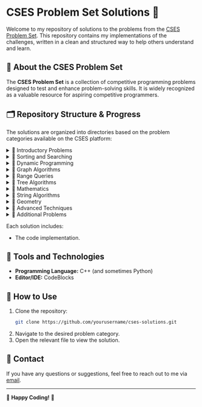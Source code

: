 # CSES Problem Set Solutions 🚀

Welcome to my repository of solutions to the problems from the [CSES Problem Set](https://cses.fi/problemset/). This repository contains my implementations of the challenges, written in a clean and structured way to help others understand and learn.

## 🌟 About the CSES Problem Set
The **CSES Problem Set** is a collection of competitive programming problems designed to test and enhance problem-solving skills. It is widely recognized as a valuable resource for aspiring competitive programmers.

## 🗂️ Repository Structure & Progress
The solutions are organized into directories based on the problem categories available on the CSES platform:

<details>
    <summary>📁 Introductory Problems</summary>
    <ul>
        <li>✔ Weird Algorithm</li>
        <li>✔ Missing Number</li>
        <li>✔ Repetitions</li>
        <li>✔ Increasing Array</li>
        <li>✔ Permutations</li>
        <li>✔ Number Spiral</li>
        <li>✔ Two Knights</li>
        <li>✔ Two Sets</li>
        <li>✔ Bit Strings</li>
        <li>✔ Trailing Zeros</li>
        <li>✔ Coin Piles</li>
        <li>✔ Palindrome Reorder</li>
        <li>✔ Gray Code</li>
        <li>❔ Tower of Hanoi</li>
        <li>❔ Creating Strings</li>
        <li>❔ Apple Division</li>
        <li>❔ Chessboard and Queens</li>
        <li>❔ Digit Queries</li>
        <li>❔ Grid Paths</li>
    </ul>
</details>
<details>
    <summary>📁 Sorting and Searching</summary>
    <ul>
        <li>✔ Distinct Numbers</li>
        <li>✔ Apartments</li>
        <li>✔ Ferris Wheel</li>
        <li>✔ Concert Tickets</li>
        <li>✔ Restaurant Customers</li>
        <li>✔ Movie Festival</li>
        <li>✔ Sum of Two Values</li>
        <li>✔ Maximum Subarray Sum</li>
        <li>❔ Stick Lengths</li>
        <li>❔ Missing Coin Sum</li>
        <li>❔ Collecting Numbers</li>
        <li>❔ Collecting Numbers II</li>
        <li>❔ Playlist</li>
        <li>❔ Towers</li>
        <li>❔ Traffic Lights</li>
        <li>❔ Josephus Problem I</li>
        <li>❔ Josephus Problem II</li>
        <li>❔ Nested Ranges Check</li>
        <li>❔ Nested Ranges Count</li>
        <li>❔ Room Allocation</li>
        <li>❔ Factory Machines</li>
        <li>❔ Tasks and Deadlines</li>
        <li>❔ Reading Books</li>
        <li>❔ Sum of Three Values</li>
        <li>❔ Sum of Four Values</li>
        <li>❔ Nearest Smaller Values</li>
        <li>❔ Subarray Sums I</li>
        <li>❔ Subarray Sums II</li>
        <li>❔ Subarray Divisibility</li>
        <li>❔ Subarray Distinct Values</li>
        <li>❔ Array Division</li>
        <li>❔ Sliding Window Median</li>
        <li>❔ Sliding Window Cost</li>
        <li>❔ Movie Festival II</li>
        <li>❔ Maximum Subarray Sum II</li>
    </ul>
</details>
<details>
    <summary>📁 Dynamic Programming</summary>
    <ul>
        <li>✔ Dice Combinations</li>
        <li>✔ Minimizing Coins</li>
        <li>✔ Coin Combinations I</li>
        <li>❔ Coin Combinations II</li>
        <li>❔ Removing Digits</li>
        <li>❔ Grid Paths</li>
        <li>❔ Book Shop</li>
        <li>❔ Array Description</li>
        <li>❔ Counting Towers</li>
        <li>❔ Edit Distance</li>
        <li>❔ Rectangle Cutting</li>
        <li>❔ Money Sums</li>
        <li>❔ Removal Game</li>
        <li>❔ Two Sets II</li>
        <li>❔ Increasing Subsequence</li>
        <li>❔ Projects</li>
        <li>❔ Elevator Rides</li>
        <li>❔ Counting Tilings</li>
        <li>❔ Counting Numbers</li>
    </ul>
</details>
<details>
    <summary>📁 Graph Algorithms</summary>
    <ul>
        <li>✔ Counting Rooms</li>
        <li>✔ Labyrinth</li>
        <li>✔ Building Roads</li>
        <li>✔ Message Route</li>
        <li>✔ Building Teams</li>
        <li>✔ Round Trip</li>
        <li>✔ Monsters</li>
        <li>✔ Shortest Routes I</li>
        <li>✔ Shortest Routes II</li>
        <li>❔ High Score</li>
        <li>❔ Flight Discount</li>
        <li>❔ Cycle Finding</li>
        <li>❔ Flight Routes</li>
        <li>❔ Round Trip II</li>
        <li>❔ Couse Schedule</li>
        <li>❔ Longest Flight Route</li>
        <li>❔ Game Routes</li>
        <li>❔ Investigation</li>
        <li>❔ Planets Queries I</li>
        <li>❔ Planets Queries II</li>
        <li>❔ Planets Cycles</li>
        <li>❔ Road Reparation</li>
        <li>❔ Road Construction</li>
        <li>❔ Flight Routes Check</li>
        <li>❔ Planets and Kingdoms</li>
        <li>❔ Giant Pizza</li>
        <li>❔ Coin Collector</li>
        <li>❔ Mail Delivery</li>
        <li>❔ De Bruijn Sequence</li>
        <li>❔ Teleporters Path</li>
        <li>❔ Hamiltonian Flights</li>
        <li>❔ Knight's Tour</li>
        <li>❔ Download Speed</li>
        <li>❔ Police Chase</li>
        <li>❔ School Dance</li>
        <li>❔ Distinct Routes</li>
    </ul>
</details>
<details>
    <summary>📁 Range Queries</summary>
    <ul>
        <li>❔ Static Range Sum Queries</li>
        <li>❔ Static Range Minimum Queries</li>
        <li>❔ Dynamic Range Sum Queries</li>
        <li>❔ Dynamid Range Minimum Queries</li>
        <li>❔ Range Xor Queries</li>
        <li>❔ Forest Queries</li>
        <li>❔ Hotel Queries</li>
        <li>❔ List Removals</li>
        <li>❔ Salary Queries</li>
        <li>❔ Prefix Sum Queries</li>
        <li>❔ Pizzeria Queries</li>
        <li>❔ Subarray Sum Queries</li>
        <li>❔ Distinct Values Queries</li>
        <li>❔ Increasing Array Queries</li>
        <li>❔ Forest Queries II</li>
        <li>❔ Range Updates and Sums</li>
        <li>❔ Polynomial Queries</li>
        <li>❔ Range Queries and Copies</li>
    </ul>
</details>
<details>
    <summary>📁 Tree Algorithms</summary>
    <ul>
        <li>❔ Subordinates</li>
        <li>❔ Tree Matching</li>
        <li>❔ Tree Diameter</li>
        <li>❔ Tree Distances I</li>
        <li>❔ Tree Distances II</li>
        <li>❔ Company Queries I</li>
        <li>❔ Company Queries II</li>
        <li>❔ Distance Queries</li>
        <li>❔ Counting Paths</li>
        <li>❔ Subtree Queries</li>
        <li>❔ Path Queries</li>
        <li>❔ Path Queries II</li>
        <li>❔ Distinct Colors</li>
        <li>❔ Finding a Centroid</li>
        <li>❔ Fixed-Lenght Paths I</li>
        <li>❔ Fixed-Lenght Paths II</li>
    </ul>
</details>
<details>
    <summary>📁 Mathematics</summary>
    <ul>
        <li>❔ Josephus Queries</li>
        <li>❔ Exponentiation</li>
        <li>❔ Exponentiation II</li>
        <li>❔ Counting Divisors</li>
        <li>❔ Common Divisors</li>
        <li>❔ Sum of Divisors</li>
        <li>❔ Divisor Analysis</li>
        <li>❔ Prime Multiples</li>
        <li>❔ Counting Coprime Pairs</li>
        <li>❔ Binomial Coefficients</li>
        <li>❔ Creating Strings II</li>
        <li>❔ Distributing Apples</li>
        <li>❔ Christmas Party</li>
        <li>❔ Bracket Sequences I</li>
        <li>❔ Bracket Sequences II</li>
        <li>❔ Counting Necklaces</li>
        <li>❔ Counting Grids</li>
        <li>❔ Fibonacci Numbers</li>
        <li>❔ Throwing Dice</li>
        <li>❔ Graph Paths I</li>
        <li>❔ Graph Paths II</li>
        <li>❔ Dice Probability</li>
        <li>❔ Moving Robots</li>
        <li>❔ Candy Lottery</li>
        <li>❔ Inversion Probability</li>
        <li>❔ Stick Game</li>
        <li>❔ Nim Game I</li>
        <li>❔ Nim Game II</li>
        <li>❔ Stair Game</li>
        <li>❔ Grundy's Game</li>
        <li>❔ Another Game</li>
    </ul>
</details>
<details>
    <summary>📁 String Algorithms</summary>
    <ul>
        <li>❔ Word Combinations</li>
        <li>❔ String Matching</li>
        <li>❔ Finding Borders</li>
        <li>❔ Finding Periods</li>
        <li>❔ Minimal Rotation</li>
        <li>❔ Longest Palindrome</li>
        <li>❔ Required Substring</li>
        <li>❔ Palindrome Queries</li>
        <li>❔ Finding Patterns</li>
        <li>❔ Counting Patterns</li>
        <li>❔ Pattern Positions</li>
        <li>❔ Distinct Substrings</li>
        <li>❔ Repeating Substring</li>
        <li>❔ String Functions</li>
        <li>❔ Substring Order I</li>
        <li>❔ Substring Order II</li>
        <li>❔ Substring Distribution</li>
    </ul>
</details>
<details>
    <summary>📁 Geometry</summary>
    <ul>
        <li>❔ Point Location Test</li>
        <li>❔ Line Segment Intersection</li>
        <li>❔ Polygon Area</li>
        <li>❔ Point in Polygon</li>
        <li>❔ Polygon Lattice Points</li>
        <li>❔ Minimum Euclidean Distance</li>
        <li>❔ Convex Hull</li>
    </ul>
</details>
<details>   
    <summary>📁 Advanced Techniques</summary>
    <ul>
        <li>❔ Meet in the Middle</li>
        <li>❔ Hamming Distance</li>
        <li>❔ Beautiful Subgrids</li>
        <li>❔ Reachable Nodes</li>
        <li>❔ Reachability Queries</li>
        <li>❔ Cut and Paste</li>
        <li>❔ Substring Reversals</li>
        <li>❔ Reversals and Sums</li>
        <li>❔ Necessary Roads</li>
        <li>❔ Necessary Cities</li>
        <li>❔ Eulerian Subgraphs</li>
        <li>❔ Monster Game I</li>
        <li>❔ Monster Game II</li>
        <li>❔ Subarray Squares</li>
        <li>❔ Houses and Schools</li>
        <li>❔ Knuth Division</li>
        <li>❔ Apples and Bananas</li>
        <li>❔ One Bit Positions</li>
        <li>❔ Signal Processing</li>
        <li>❔ New Roads Queries</li>
        <li>❔ Dynamic Connectivity</li>
        <li>❔ Parcel Delivery</li>
        <li>❔ Task Assignment</li>
        <li>❔ Distinct Routes II</li>
    </ul>
</details>
<details>    
    <summary>📁 Additional Problems</summary>
    <ul>
        <li>❔ Shortest Subsequence</li>
        <li>❔ Counting Bits</li>
        <li>❔ Swap Game</li>
        <li>❔ Prüfer Code</li>
        <li>❔ Acyclic Graph Edges</li>
        <li>❔ Strongly Connected Edges</li>
        <li>❔ Even Outdegree Edges</li>
        <li>❔ Multiplication Table</li>
        <li>❔ Advertisement</li>
        <li>❔ Special Substrings</li>
        <li>❔ Permutation Inversions</li>
        <li>❔ Maximum Xor Subarray</li>
        <li>❔ Movie Festival Queries</li>
        <li>❔ Chess Tournament</li>
        <li>❔ Tree Traversals</li>
        <li>❔ Network Renovation</li>
        <li>❔ Graph Girth</li>
        <li>❔ Intersection Points</li>
        <li>❔ Inverse Inversions</li>
        <li>❔ Monotone Subsequences</li>
        <li>❔ String Reorder</li>
        <li>❔ Stack Weights</li>
        <li>❔ Pyramid Array</li>
        <li>❔ Increasing Subsequence II</li>
        <li>❔ String Removals</li>
        <li>❔ Bit Inversions</li>
        <li>❔ Xor Pyramid</li>
        <li>❔ Writing Numbers</li>
        <li>❔ String Transform</li>
        <li>❔ Letter Pair Move Game</li>
        <li>❔ Maximum Building I</li>
        <li>❔ Sorting Methods</li>
        <li>❔ Cyclic Array</li>
        <li>❔ List of Sums</li>
        <li>❔ Increasing Array II</li>
        <li>❔ Food Division</li>
        <li>❔ Bit Problem</li>
        <li>❔ Swap Round Sorting</li>
        <li>❔ Binary Subsequences</li>
        <li>❔ Tree Isomorphism I</li>
        <li>❔ Counting Sequences</li>
        <li>❔ Critical Cities</li>
        <li>❔ School Excursion</li>
        <li>❔ Coin Grid</li>
        <li>❔ Robot Path</li>
        <li>❔ Programmers and Artists</li>
        <li>❔ Course Schedule II</li>
        <li>❔ Removing Digits II</li>
        <li>❔ Coin Arrangement</li>
        <li>❔ Counting Bishops</li>
        <li>❔ Grid Puzzle I</li>
        <li>❔ Grid Puzzle II</li>
        <li>❔ Empty String</li>
        <li>❔ Grid Paths</li>
        <li>❔ Bit Substrings</li>
        <li>❔ Reversal Sorting</li>
        <li>❔ Counting Reorders</li>
        <li>❔ Book Shop II</li>
        <li>❔ Network Breakdown</li>
        <li>❔ Visiting Cities</li>
        <li>❔ Missing Coin Sum Queries</li>
        <li>❔ Number Grid</li>
        <li>❔ Maximum Building II</li>
        <li>❔ Filling Trominos</li>
        <li>❔ Stick Divisions</li>
        <li>❔ Coding Company</li>
        <li>❔ Flight Route Requests</li>
        <li>❔ Two Stacks Sorting</li>
        <li>❔ Tree Isomorphism II</li>
        <li>❔ Forbidden Cities</li>
        <li>❔ Area of Rectangles</li>
        <li>❔ Grid Completion</li>
        <li>❔ Creating Offices</li>
        <li>❔ Permutations II</li>
        <li>❔ Functional Graph Distribution</li>
        <li>❔ New Flight Routes</li>
        <li>❔ Grid Path Construction</li>
    </ul>
</details>    

Each solution includes:
- The code implementation.

## 🔧 Tools and Technologies
- **Programming Language:** C++ (and sometimes Python)
- **Editor/IDE:** CodeBlocks

## 🚀 How to Use
1. Clone the repository:
   ```bash
   git clone https://github.com/yourusername/cses-solutions.git
   ```
2. Navigate to the desired problem category.
3. Open the relevant file to view the solution.

## 📩 Contact
If you have any questions or suggestions, feel free to reach out to me via [email](mailto:sebastiankoriacasado@gmail.com).

---

🌟 **Happy Coding!** 🌟
